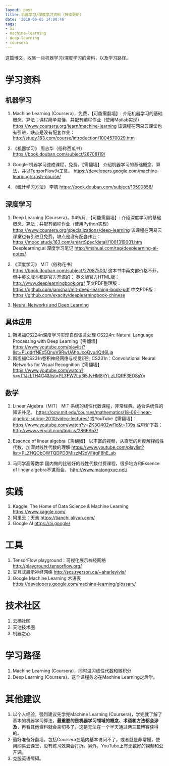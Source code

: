 ```yaml
---
layout: post
title: 机器学习/深度学习资料（持续更新）
date: '2018-06-05 14:00:46'
tags:
- ai
- machine-learning
- deep-learning
- coursera
---
```


这篇博文，收集一些机器学习/深度学习的资料，以及学习路径。
# 学习资料
## 机器学习
1. Machine Learning (Coursera)，免费，【可能需翻墙】: 
介绍机器学习的基础概念、算法；课程简单易懂，并配有编程作业（使用Matlab实现）
https://www.coursera.org/learn/machine-learning
该课程在网易云课堂也有引进，缺点是没有配套作业：
http://study.163.com/course/introduction/1004570029.htm

2. 《机器学习》 周志华（俗称西瓜书）
https://book.douban.com/subject/26708119/

3. Google 机器学习速成课程，免费，【需翻墙】
介绍机器学习的基础概念、算法，并以TensorFlow为工具。
https://developers.google.com/machine-learning/crash-course/

4. 《统计学习方法》 李航
https://book.douban.com/subject/10590856/

## 深度学习
1. Deep Learning (Coursera)，$49/月，【可能需翻墙】: 
介绍深度学习的基础概念、算法；并配有编程作业（使用Python实现）
https://www.coursera.org/specializations/deep-learning
该课程在网易云课堂也有引进且免费，缺点是没有配套作业：
https://mooc.study.163.com/smartSpec/detail/1001319001.htm
Deeplearning.ai 深度学习笔记
http://imshuai.com/tag/deeplearning-ai-notes/

2. 《深度学习》 MIT（俗称花书）
https://book.douban.com/subject/27087503/
这本书中英文都价格不菲，但中英文版本都是官方开源的：
英文版官方HTML版：http://www.deeplearningbook.org/ 
英文PDF整理版：https://github.com/janishar/mit-deep-learning-book-pdf
中文PDF版：https://github.com/exacity/deeplearningbook-chinese

3. [Neural Networks and Deep Learning](http://neuralnetworksanddeeplearning.com/index.html)



## 具体应用 
1. 斯坦福CS224n深度学习实现自然语言处理 CS224n: Natural Language Processing with Deep Learning【需翻墙】
https://www.youtube.com/playlist?list=PLqdrfNEc5QnuV9RwUAhoJcoQvu4Q46Lja
2. 斯坦福CS231n卷积神经网络与视觉识别 CS231n：Convolutional Neural Networks for Visual Recognition【需翻墙】
https://www.youtube.com/watch?v=vT1JzLTH4G4&list=PL3FW7Lu3i5JvHM8ljYj-zLfQRF3EO8sYv

## 数学
1. Linear Algebra（MIT）
MIT 系统的线性代数课程，非常经典。适合系统性的知识补足。
https://ocw.mit.edu/courses/mathematics/18-06-linear-algebra-spring-2010/video-lectures/
或YouTube【需翻墙】：https://www.youtube.com/watch?v=ZK3O402wf1c&t=109s
或电驴下载：http://www.verycd.com/topics/2866957/

2. Essence of linear algebra【需翻墙】
以丰富的视频，从直觉的角度解释线性代数，加深对线性代数的理解
https://www.youtube.com/playlist?list=PLZHQObOWTQDPD3MizzM2xVFitgF8hE_ab

3. 马同学高等数学
国内做的比较好的线性代数付费课程，很多地方和Essence of linear algebra不谋而合。
http://www.matongxue.net/



# 实践
1. Kaggle: The Home of Data Science & Machine Learning
https://www.kaggle.com/
2. 阿里云：天池
https://tianchi.aliyun.com/
3. Google AI 
https://ai.google/

# 工具
1. TensorFlow playground：可视化展示神经网络
http://playground.tensorflow.org/
2. 交互式展示神经网络
http://scs.ryerson.ca/~aharley/vis/
3. Google Machine Learning 术语表
https://developers.google.com/machine-learning/glossary/


# 技术社区
1. 云栖社区
2. 天池技术圈
3. 机器之心


# 学习路径
1. Machine Learning (Coursera)，同时温习线性代数和微积分
2. Deep Learning (Coursera)，这个课程务必在Machine Learning之后学。

# 其他建议
1. 以个人经验，强烈建议先学完Machine Learning (Coursera)，学完就了解了基本的机器学习算法，**最重要的是机器学习领域的概念、术语和方法都会涉及**，再看其他资料就会亲切多了。这是无法在一个半天通过两三篇博客获得的。
2. 最好准备好翻墙，包括Coursera在墙内基本访问不了，或者就是非常慢，使用网易云课堂，没有练习效果会打折。另外，YouTube上有无数好的视频和公开课。
3. 克服英语障碍。
 